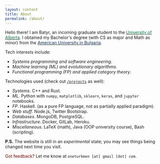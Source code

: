 ```yaml
---
layout: content
title: About
permalink: /about/
---
```


Hello there! I am Batyr, an incoming graduate student to the 
[<span style="color: #007c41;">University of Alberta</span>](https://www.ualberta.ca).
I obtained my Bachelor's degree (with CS as major and Math as minor) from the [<span style="color: #0d335f;">American University in Bulgaria</span>](https://www.aubg.edu/).

Tech interests include:

- *Systems programming and software engineering*.
- *Machine learning (ML) and evolutionary algorithms*.
- *Functional programming (FP) and applied category theory*.

Technologies used (check out [`/projects`](https://oneturkmen.github.io/projects/) as well):

- *Systems.* C++ and Rust.
- *ML.* Python with `numpy`, `matplotlib`, `sklearn`, `keras`, and `jupyter` notebooks.
- *FP*. Haskell. (as a pure FP language, not as partially applied paradigm).
- *Web stuff*. Node.js, Twitter Bootstrap.
- *Databases*. MongoDB, PostgreSQL.
- *Infrastructure*. Docker, GitLab, Heroku.
- *Miscellaneous*. LaTeX (math), Java (OOP university course), Bash (scripting).

**P.S.** The website is still in an *experimental* state; you may see things being changed next time you visit.

<span style="color: #800000">Got feedback?</span> Let me know at `oneturkmen [at] gmail [dot] com`.
